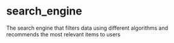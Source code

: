 # search_engine
The search engine that filters data using different algorithms and recommends the most relevant items to users
